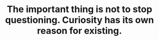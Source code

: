 ---
title: "The important thing is not to stop questioning. Curiosity has its own reason for existing."
attribution: "Albert Einstein"
related:
  - _cues/exercise-curiosity.md
  - _wikipedia/Albert_Einstein.md
tags:
  - Albert Einstein
  - Quote
---